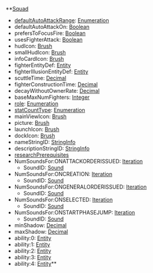 **[Squad](VanillaSquad.md)
  * [defaultAutoAttackRange](VanilladefaultAutoAttackRange.md): [Enumeration](Enumeration.md)
  * defaultAutoAttackOn: [Boolean](Boolean.md)
  * prefersToFocusFire: [Boolean](Boolean.md)
  * usesFighterAttack: [Boolean](Boolean.md)
  * hudIcon: [Brush](Brush.md)
  * smallHudIcon: [Brush](Brush.md)
  * infoCardIcon: [Brush](Brush.md)
  * fighterEntityDef: [Entity](Entity.md)
  * fighterIllusionEntityDef: [Entity](Entity.md)
  * scuttleTime: [Decimal](Decimal.md)
  * fighterConstructionTime: [Decimal](Decimal.md)
  * decayWithoutOwnerRate: [Decimal](Decimal.md)
  * baseMaxNumFighters: [Integer](Integer.md)
  * [role](Vanillarole.md): [Enumeration](Enumeration.md)
  * [statCountType](VanillastatCountType.md): [Enumeration](Enumeration.md)
  * mainViewIcon: [Brush](Brush.md)
  * picture: [Brush](Brush.md)
  * launchIcon: [Brush](Brush.md)
  * dockIcon: [Brush](Brush.md)
  * nameStringID: [StringInfo](StringInfo.md)
  * descriptionStringID: [StringInfo](StringInfo.md)
  * [researchPrerequisites](VanillaresearchPrerequisites.md)
  * NumSoundsFor:ONATTACKORDERISSUED: [Iteration](Iteration.md)
    * SoundID: [Sound](Sound.md)
  * NumSoundsFor:ONCREATION: [Iteration](Iteration.md)
    * SoundID: [Sound](Sound.md)
  * NumSoundsFor:ONGENERALORDERISSUED: [Iteration](Iteration.md)
    * SoundID: [Sound](Sound.md)
  * NumSoundsFor:ONSELECTED: [Iteration](Iteration.md)
    * SoundID: [Sound](Sound.md)
  * NumSoundsFor:ONSTARTPHASEJUMP: [Iteration](Iteration.md)
    * SoundID: [Sound](Sound.md)
  * minShadow: [Decimal](Decimal.md)
  * maxShadow: [Decimal](Decimal.md)
  * ability:0: [Entity](Entity.md)
  * ability:1: [Entity](Entity.md)
  * ability:2: [Entity](Entity.md)
  * ability:3: [Entity](Entity.md)
  * ability:4: [Entity](Entity.md)**
